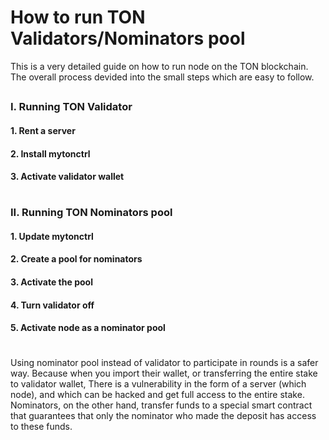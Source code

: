 # How to run TON Validators/Nominators pool
This is a very detailed guide on how to run node on the TON blockchain. The overall process devided into the small steps which are easy to follow.
##
### I. Running TON Validator
#### 1. Rent a server
#### 2. Install mytonctrl
#### 3. Activate validator wallet
#
### II. Running TON Nominators pool
#### 1. Update mytonctrl
#### 2. Create a pool for nominators
#### 3. Activate the pool
#### 4. Turn validator off
#### 5. Activate node as a nominator pool
#
Using nominator pool instead of validator to participate in rounds is a safer way. Because when you import their wallet, or transferring the entire stake to validator wallet, There is a vulnerability in the form of a server (which node), and which can be hacked and get full access to the entire stake. Nominators, on the other hand, transfer funds to a special smart contract that guarantees that only the nominator who made the deposit has access to these funds.
